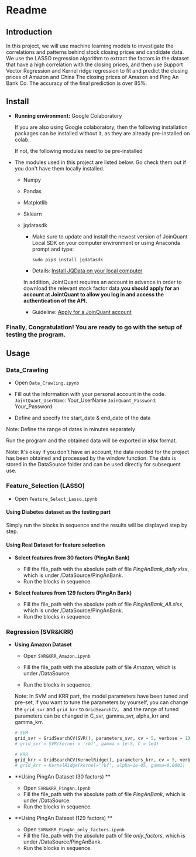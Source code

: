 # Readme

## Introduction

In this project, we will use machine learning models to investigate the correlations and patterns behind stock closing prices and candidate data.  We use the LASSO regression algorithm to extract the factors in the dataset that have a high correlation with the closing prices, and then use Support Vector Regression and Kernel ridge regression to fit and predict the closing prices of Amazon and China The closing prices of Amazon and Ping An Bank Co. The accuracy of the final prediction is over 85%. 

## Install

- **Running environment:** Google Colaboratory

  If you are also using Google colaboratory, then the following installation packages can be installed without it, as they are already pre-installed on colab.

  If not, the following modules need to be pre-installed

- The modules used in this project are listed below. Go check them out if you don't have them locally installed.

  - Numpy

  - Pandas

  - Matplotlib

  - Sklearn

  - jqdatasdk

     - Make sure to update and install the newest version of JoinQuant Local SDK on your computer environment or using Anaconda prompt and type: 

       `sudo pip3 install jqdatasdk` 

      - Details: [Install JQData on your local computer](https://www.joinquant.com/view/community/detail/cdf86c624992fc86ed51d920ef8c637b)

    In addition, JointQuant requires an account in advance in order to download the relevant stock factor data.**you should apply for an account at JointQuant to allow you log in and access the authentication of the API.**

    - Guideline: [Apply for a JoinQuant account](https://www.joinquant.com/default/index/sdk?utm_campaign=JQData%E7%94%B3%E8%AF%B7&utm_medium=%E7%BD%91%E9%A1%B5&utm_source=%E8%81%9A%E5%AE%BD&gio_link_id=xRxqAjP5) 


### Finally, Congratulation! You are ready to go with the setup of testing the program.

## Usage

### Data_Crawling

- Open `Data_Crawling.ipynb`

- Fill out the information with your personal account in the code.
  `JointQuant_UserName`: Your_UserName
  `JoinQuant_Password`: Your_Password

-  Define and specify the start_date & end_date of the data

  Note: Define the range of dates in minutes separately

Run the program and the obtained data will be exported in **xlsx** format.

Note: It's okay if you don't have an account, the data needed for the project has been obtained and processed by the window function. The data is stored in the DataSource folder and can be used directly for subsequent use.

### Feature_Selection (LASSO)

- Open `Feature_Select_Lasso.ipynb`

#### Using Diabetes dataset as the testing part

Simply run the blocks in sequence and the results will be displayed step by step.

#### Using Real Dataset for feature selection

- **Select features from 30 factors (PingAn Bank)**
  - Fill the file_path with the absolute path of file *PingAnBank_daily.xlsx*, which is under /DataSource/PingAnBank.
  - Run the blocks in sequence.

- **Select features from 129 factors (PingAn Bank)**
  - Fill the file_path with the absolute path of file *PingAnBank_All.xlsx*, which is under /DataSource/PingAnBank.
  - Run the blocks in sequence.

### Regression (SVR&KRR)

- **Using Amazon Dataset**

  - Open `SVR&KRR_Amazon.ipynb`

  - Fill the file_path with the absolute path of file *Amazon*, which is under /DataSource.
  - Run the blocks in sequence.

  Note: In SVM and KRR part, the model parameters have been tuned and pre-set, if you want to tune the parameters by yourself, you can change the `grid_svr` and `grid_krr` to `GridSearchCV`， and the range of tuned parameters can be changed in C_svr, gamma_svr, alpha_krr and gamma_krr. 

  ```python
  # SVM
  grid_svr = GridSearchCV(SVR(), parameters_svr, cv = 5, verbose = 1)
  # grid_svr = SVR(kernel = 'rbf', gamma = 1e-5, C = 1e4)
  
  # KRR
  grid_krr = GridSearchCV(KernelRidge(), parameters_krr, cv = 5, verbose = 1)
  # grid_krr = KernelRidge(kernel='rbf', alpha=1e-05, gamma=0.0001)
  ```

- **Using PingAn Dataset (30 factors) **
  - Open `SVR&KRR_PingAn.ipynb`
  - Fill the file_path with the absolute path of file *PingAnBank*, which is under /DataSource.
  - Run the blocks in sequence.
- **Using PingAn Dataset (129 factors) **
  - Open `SVR&KRR_PingAn_only_factors.ipynb`
  - Fill the file_path with the absolute path of file *only_factors*, which is under /DataSource/PingAnBank.
  - Run the blocks in sequence.
